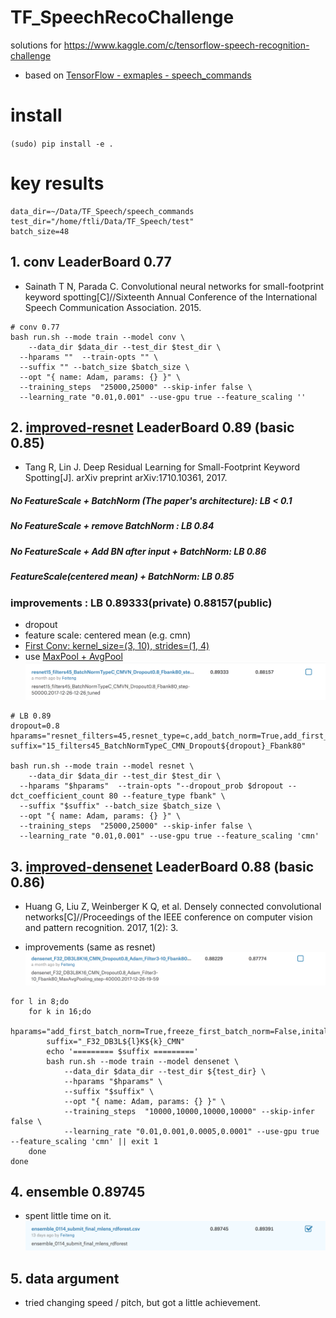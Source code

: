 # TF_SpeechRecoChallenge
solutions for https://www.kaggle.com/c/tensorflow-speech-recognition-challenge

* based on [TensorFlow - exmaples - speech_commands](https://github.com/tensorflow/tensorflow/tree/master/tensorflow/examples/speech_commands)

# install
`(sudo) pip install -e .`


# key results
```
data_dir=~/Data/TF_Speech/speech_commands
test_dir="/home/ftli/Data/TF_Speech/test"
batch_size=48
```
## 1. conv LeaderBoard 0.77
* Sainath T N, Parada C. Convolutional neural networks for small-footprint keyword spotting[C]//Sixteenth Annual Conference of the International Speech Communication Association. 2015.


```
# conv 0.77
bash run.sh --mode train --model conv \
	--data_dir $data_dir --test_dir $test_dir \
  --hparams ""  --train-opts "" \
  --suffix "" --batch_size $batch_size \
  --opt "{ name: Adam, params: {} }" \
  --training_steps  "25000,25000" --skip-infer false \
  --learning_rate "0.01,0.001" --use-gpu true --feature_scaling ''
```

## 2. [improved-resnet](https://github.com/lifeiteng/TF_SpeechRecoChallenge/blob/master/speech/model_resnet.py#L210) LeaderBoard 0.89 (basic 0.85)
* Tang R, Lin J. Deep Residual Learning for Small-Footprint Keyword Spotting[J]. arXiv preprint arXiv:1710.10361, 2017.

##### No FeatureScale + BatchNorm (The paper's architecture): LB < 0.1
##### No FeatureScale + remove BatchNorm : LB 0.84
##### No FeatureScale + Add BN after input + BatchNorm: LB 0.86
##### FeatureScale(centered mean) + BatchNorm: LB 0.85

### improvements : LB 0.89333(private) 0.88157(public)
   + dropout
   + feature scale: centered mean (e.g. cmn)
   + [First Conv: kernel_size=(3, 10), strides=(1, 4)](https://github.com/lifeiteng/TF_SpeechRecoChallenge/blob/master/speech/model_resnet.py#L256)
   + use [MaxPool + AvgPool](https://github.com/lifeiteng/TF_SpeechRecoChallenge/blob/master/speech/model_resnet.py#L330)
![](images/resnet_improved.png)

```
# LB 0.89
dropout=0.8
hparams="resnet_filters=45,resnet_type=c,add_batch_norm=True,add_first_batch_norm=False,freeze_first_batch_norm=False"
suffix="15_filters45_BatchNormTypeC_CMN_Dropout${dropout}_Fbank80"

bash run.sh --mode train --model resnet \
	--data_dir $data_dir --test_dir $test_dir \
  --hparams "$hparams"  --train-opts "--dropout_prob $dropout --dct_coefficient_count 80 --feature_type fbank" \
  --suffix "$suffix" --batch_size $batch_size \
  --opt "{ name: Adam, params: {} }" \
  --training_steps  "25000,25000" --skip-infer false \
  --learning_rate "0.01,0.001" --use-gpu true --feature_scaling 'cmn'
```


## 3. [improved-densenet](https://github.com/lifeiteng/TF_SpeechRecoChallenge/blob/master/speech/model_resnet.py#L367) LeaderBoard 0.88 (basic 0.86)
* Huang G, Liu Z, Weinberger K Q, et al. Densely connected convolutional networks[C]//Proceedings of the IEEE conference on computer vision and pattern recognition. 2017, 1(2): 3.

* improvements (same as resnet)
![](images/densenet_improved.png)

```
for l in 8;do
	for k in 16;do
		hparams="add_first_batch_norm=True,freeze_first_batch_norm=False,inital_filters=32,dense_blocks=3,num_layers=${l},growth_rate=${k},add_bottleneck_layer=False,theta=1"
		suffix="_F32_DB3L${l}K${k}_CMN"
		echo '========= $suffix ========='
		bash run.sh --mode train --model densenet \
			--data_dir $data_dir --test_dir ${test_dir} \
			--hparams "$hparams" \
			--suffix "$suffix" \
			--opt "{ name: Adam, params: {} }" \
			--training_steps  "10000,10000,10000,10000" --skip-infer false \
			--learning_rate "0.01,0.001,0.0005,0.0001" --use-gpu true --feature_scaling 'cmn' || exit 1
	done
done
```

## 4. ensemble 0.89745
* spent little time on it.
![](images/ensemble.png)

## 5. data argument
* tried changing speed / pitch, but got a little achievement.
